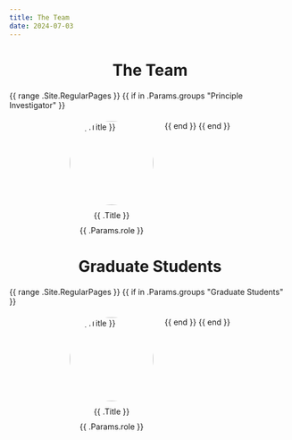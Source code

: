```yaml
---
title: The Team
date: 2024-07-03
---
```


<style>
    h1 {
        text-align: center;
        margin-bottom: 20px;
    }

    .people-section {
        display: flex;
        flex-wrap: wrap;
        justify-content: center;
        gap: 20px;
    }

    .person-container {
        display: flex;
        flex-direction: column;
        align-items: center;
        width: 150px;
    }

    .person-container img {
        width: 150px;
        height: 150px;
        object-fit: cover;
        border-radius: 50%;
        transition: transform 0.3s;
    }

    .person-container img:hover {
        transform: scale(1.1);
    }

    .person-name, .person-role {
        text-align: center;
        margin-top: 10px;
    }
</style>

<h1>The Team</h1>

<div class="people-section">
    {{ range .Site.RegularPages }}
        {{ if in .Params.groups "Principle Investigator" }}
            <div class="person-container">
                <img src="{{ .RelPermalink }}avatar.jpg" alt="{{ .Title }}">
                <div class="person-name">{{ .Title }}</div>
                <div class="person-role">{{ .Params.role }}</div>
            </div>
        {{ end }}
    {{ end }}
</div>

<h1>Graduate Students</h1>

<div class="people-section">
    {{ range .Site.RegularPages }}
        {{ if in .Params.groups "Graduate Students" }}
            <div class="person-container">
                <img src="{{ .RelPermalink }}avatar.jpg" alt="{{ .Title }}">
                <div class="person-name">{{ .Title }}</div>
                <div class="person-role">{{ .Params.role }}</div>
            </div>
        {{ end }}
    {{ end }}
</div>
